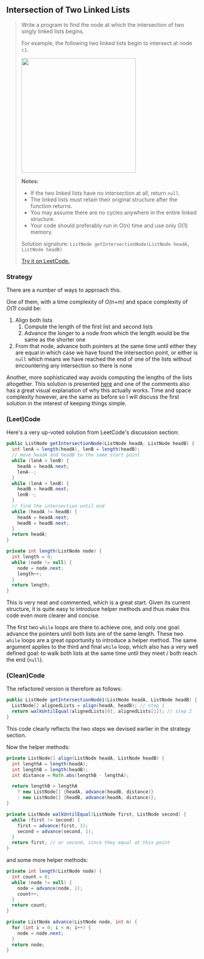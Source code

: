 ## Intersection of Two Linked Lists

> Write a program to find the node at which the intersection of two singly linked lists begins.
>
> For example, the following two linked lists begin to intersect at node `c1`.
>
> <img src="https://assets.leetcode.com/uploads/2018/12/13/160_statement.png" width="300">
>
> **Notes:**
>
> - If the two linked lists have no intersection at all, return `null`.
> - The linked lists must retain their original structure after the function returns.
> - You may assume there are no cycles anywhere in the entire linked structure.
> - Your code should preferably run in O(n) time and use only O(1) memory.
>
> Solution signature: `ListNode getIntersectionNode(ListNode headA, ListNode headB)`
>
> [Try it on LeetCode.](https://leetcode.com/problems/intersection-of-two-linked-lists/)



### Strategy

There are a number of ways to approach this.

One of them, with a time complexity of *O(n+m)* and space complexity of *O(1)* could be:

1. Align both lists
   1. Compute the length of the first list and second lists
   2. Advance the longer to a node from which the length would be the same as the shorter one
2. From that node, advance both pointers at the same time until either they are equal in which case we have found the intersection point, or either is `null` which means we have reached the end of one of the lists without encountering any intersection so there is none

Another, more sophisticated way avoids computing the lengths of the lists altogether. This solution is presented [here](https://leetcode.com/problems/intersection-of-two-linked-lists/discuss/49785/Java-solution-without-knowing-the-difference-in-len!) and one of the comments also has a great visual explanation of why this actually works. Time and space complexity however, are the same as before so I will discuss the first solution in the interest of keeping things simple.



### (Leet)Code

Here's a very up-voted solution from LeetCode's discussion section:

```java
public ListNode getIntersectionNode(ListNode headA, ListNode headB) {
  int lenA = length(headA), lenB = length(headB);
  // move headA and headB to the same start point
  while (lenA > lenB) {
    headA = headA.next;
    lenA--;
  }
  while (lenA < lenB) {
    headB = headB.next;
    lenB--;
  }
  // find the intersection until end
  while (headA != headB) {
    headA = headA.next;
    headB = headB.next;
  }
  return headA;
}

private int length(ListNode node) {
  int length = 0;
  while (node != null) {
    node = node.next;
    length++;
  }
  return length;
}
```

This is very neat and commented, which is a great start. Given its current structure, it is quite easy to introduce helper methods and thus make this code even more clearer and concise.

The first two `while` loops are there to achieve one, and only one goal: advance the pointers until both lists are of the same length. These two `while` loops are a great opportunity to introduce a helper method. The same argument applies to the third and final `while` loop, which also has a very well defined goal: to walk both lists at the same time until they meet / both reach the end (`null`).



### (Clean)Code

The refactored version is therefore as follows:

```java
public ListNode getIntersectionNode1(ListNode headA, ListNode headB) {
  ListNode[] alignedLists = align(headA, headB); // step 1
  return walkUntilEqual(alignedLists[0], alignedLists[1]); // step 2
}
```

This code clearly reflects the two steps we devised earlier in the strategy section.

Now the helper methods:

```java
private ListNode[] align(ListNode headA, ListNode headB) {
  int lengthA = length(headA);
  int lengthB = length(headB);
  int distance = Math.abs(lengthB - lengthA);

  return lengthB > lengthA
    ? new ListNode[] {headA, advance(headB, distance)}
    : new ListNode[] {headB, advance(headA, distance)};
}
```

```java
private ListNode walkUntilEqual(ListNode first, ListNode second) {
  while (first != second) {
    first = advance(first, 1);
    second = advance(second, 1);
  }
  return first; // or second, since they equal at this point
}
```

and some more helper methods:

```java
private int length(ListNode node) {
  int count = 0;
  while (node != null) {
    node = advance(node, 1);
    count++;
  }
  return count;
}
```

```java
private ListNode advance(ListNode node, int n) {
  for (int i = 0; i < n; i++) {
    node = node.next;
  }
  return node;
}
```



